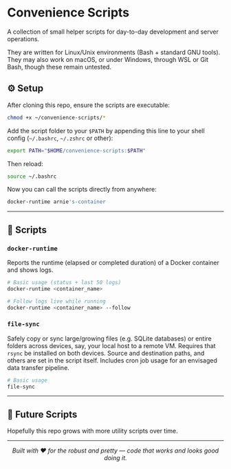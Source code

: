 # Convenience Scripts

A collection of small helper scripts for day-to-day development and server operations.

They are written for Linux/Unix environments (Bash + standard GNU tools). They may also work on macOS, or under Windows, through WSL or Git Bash, though these remain untested.

## ⚙️ Setup

After cloning this repo, ensure the scripts are executable:
```bash
chmod +x ~/convenience-scripts/*
```

Add the script folder to your `$PATH` by appending this line to your shell config (`~/.bashrc`, `~/.zshrc` or other):

```bash
export PATH="$HOME/convenience-scripts:$PATH"
```

Then reload:

```bash
source ~/.bashrc
```

Now you can call the scripts directly from anywhere:

```bash
docker-runtime arnie's-container
```

---

## 📜 Scripts

### `docker-runtime`

Reports the runtime (elapsed or completed duration) of a Docker container and shows logs.

```bash
# Basic usage (status + last 50 logs)
docker-runtime <container_name>

# Follow logs live while running
docker-runtime <container_name> --follow
```

### `file-sync`

Safely copy or sync large/growing files (e.g. SQLite databases) or entire folders across devices, say, your local host to a remote VM. Requires that `rsync` be installed on both devices. Source and destination paths, and others are set in the script itself. Includes cron job usage for an envisaged data transfer pipeline.

```bash
# Basic usage
file-sync
```

---

## 🚧 Future Scripts

Hopefully this repo grows with more utility scripts over time.

---

<div align="center">
    <em>Built with ❤️ for the robust and pretty — code that works and looks good doing it.</em>
</div>
